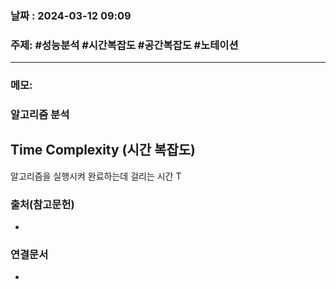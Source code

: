 
### 날짜 : 2024-03-12 09:09

### 주제: #성능분석 #시간복잡도 #공간복잡도 #노테이션

---
### 메모: 
### 알고리즘 분석

## Time Complexity (시간 복잡도)
알고리즘을 실행시켜 완료하는데 걸리는 시간
T


### 출처(참고문헌)
-

### 연결문서
-